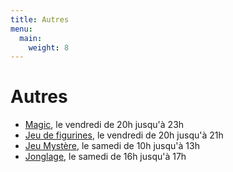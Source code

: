 ```yaml
---
title: Autres
menu:
  main:
    weight: 8
---
```

# Autres
  - [Magic](magic), le vendredi de 20h jusqu'à 23h
  - [Jeu de figurines](figurines), le vendredi de 20h jusqu'à 21h
  - [Jeu Mystère](jeu-mystere), le samedi de 10h jusqu'à 13h
  - [Jonglage](jonglage), le samedi de 16h jusqu'à 17h